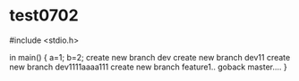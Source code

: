# test0702
#include <stdio.h>

in main()
{
a=1;
b=2;
create new branch dev
create new branch dev11
create new branch dev1111aaaa111
create new branch feature1..
goback master....
}